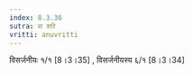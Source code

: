 ```yaml
---
index: 8.3.36
sutra: वा शरि
vritti: anuvritti
---
```


विसर्जनीयः १/१ [8।3।35] , विसर्जनीयस्य ६/१  [8।3।34] 
